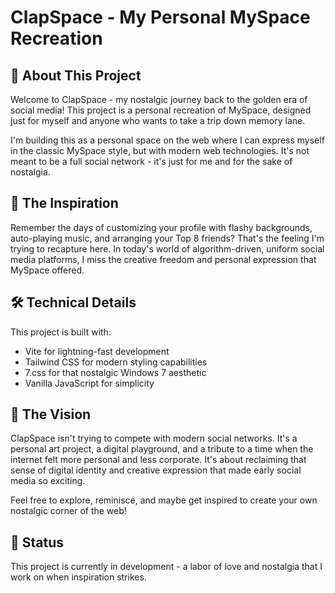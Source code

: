 # ClapSpace - My Personal MySpace Recreation

## 🌟 About This Project

Welcome to ClapSpace - my nostalgic journey back to the golden era of social media! This project is a personal recreation of MySpace, designed just for myself and anyone who wants to take a trip down memory lane.

I'm building this as a personal space on the web where I can express myself in the classic MySpace style, but with modern web technologies. It's not meant to be a full social network - it's just for me and for the sake of nostalgia.

## 💭 The Inspiration

Remember the days of customizing your profile with flashy backgrounds, auto-playing music, and arranging your Top 8 friends? That's the feeling I'm trying to recapture here. In today's world of algorithm-driven, uniform social media platforms, I miss the creative freedom and personal expression that MySpace offered.

## 🛠️ Technical Details

This project is built with:
- Vite for lightning-fast development
- Tailwind CSS for modern styling capabilities
- 7.css for that nostalgic Windows 7 aesthetic
- Vanilla JavaScript for simplicity

## 🚀 The Vision

ClapSpace isn't trying to compete with modern social networks. It's a personal art project, a digital playground, and a tribute to a time when the internet felt more personal and less corporate. It's about reclaiming that sense of digital identity and creative expression that made early social media so exciting.

Feel free to explore, reminisce, and maybe get inspired to create your own nostalgic corner of the web!

## 📝 Status

This project is currently in development - a labor of love and nostalgia that I work on when inspiration strikes.